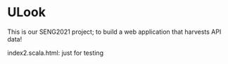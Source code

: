 # ULook

This is our SENG2021 project; to build a web application that harvests API data!

index2.scala.html: just for testing
